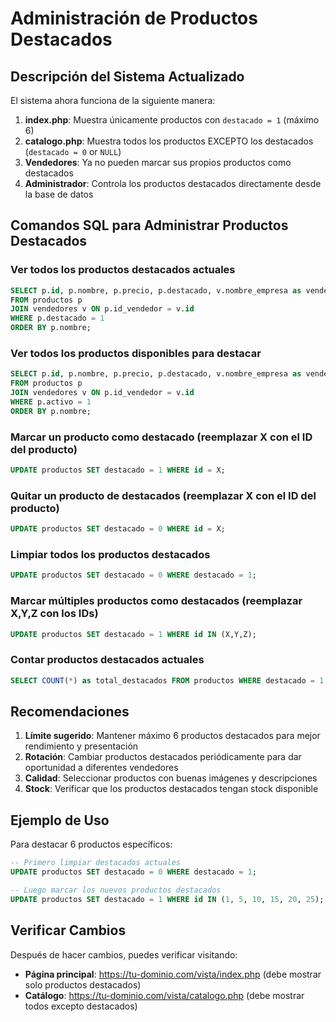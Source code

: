 # Administración de Productos Destacados

## Descripción del Sistema Actualizado

El sistema ahora funciona de la siguiente manera:

1. **index.php**: Muestra únicamente productos con `destacado = 1` (máximo 6)
2. **catalogo.php**: Muestra todos los productos EXCEPTO los destacados (`destacado = 0` or `NULL`)
3. **Vendedores**: Ya no pueden marcar sus propios productos como destacados
4. **Administrador**: Controla los productos destacados directamente desde la base de datos

## Comandos SQL para Administrar Productos Destacados

### Ver todos los productos destacados actuales
```sql
SELECT p.id, p.nombre, p.precio, p.destacado, v.nombre_empresa as vendedor
FROM productos p 
JOIN vendedores v ON p.id_vendedor = v.id 
WHERE p.destacado = 1
ORDER BY p.nombre;
```

### Ver todos los productos disponibles para destacar
```sql
SELECT p.id, p.nombre, p.precio, p.destacado, v.nombre_empresa as vendedor
FROM productos p 
JOIN vendedores v ON p.id_vendedor = v.id 
WHERE p.activo = 1
ORDER BY p.nombre;
```

### Marcar un producto como destacado (reemplazar X con el ID del producto)
```sql
UPDATE productos SET destacado = 1 WHERE id = X;
```

### Quitar un producto de destacados (reemplazar X con el ID del producto)
```sql
UPDATE productos SET destacado = 0 WHERE id = X;
```

### Limpiar todos los productos destacados
```sql
UPDATE productos SET destacado = 0 WHERE destacado = 1;
```

### Marcar múltiples productos como destacados (reemplazar X,Y,Z con los IDs)
```sql
UPDATE productos SET destacado = 1 WHERE id IN (X,Y,Z);
```

### Contar productos destacados actuales
```sql
SELECT COUNT(*) as total_destacados FROM productos WHERE destacado = 1;
```

## Recomendaciones

1. **Límite sugerido**: Mantener máximo 6 productos destacados para mejor rendimiento y presentación
2. **Rotación**: Cambiar productos destacados periódicamente para dar oportunidad a diferentes vendedores
3. **Calidad**: Seleccionar productos con buenas imágenes y descripciones
4. **Stock**: Verificar que los productos destacados tengan stock disponible

## Ejemplo de Uso

Para destacar 6 productos específicos:
```sql
-- Primero limpiar destacados actuales
UPDATE productos SET destacado = 0 WHERE destacado = 1;

-- Luego marcar los nuevos productos destacados
UPDATE productos SET destacado = 1 WHERE id IN (1, 5, 10, 15, 20, 25);
```

## Verificar Cambios

Después de hacer cambios, puedes verificar visitando:
- **Página principal**: https://tu-dominio.com/vista/index.php (debe mostrar solo productos destacados)
- **Catálogo**: https://tu-dominio.com/vista/catalogo.php (debe mostrar todos excepto destacados)
